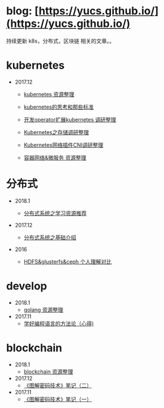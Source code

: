 

# blog: **[https://yucs.github.io/](https://yucs.github.io/)**


持续更新 k8s，分布式，区块链 相关的文章。。 


# kubernetes

- 2017.12
    - [kubernetes 资源整理](./kubernetes/2017-12-22-kubernetes_resource.md)
	
	- [kubernetes的思考和那些标准](./kubernetes/2017-12-25-kubernetes_interface.md)
	
	- [开发operator扩展kubernetes 调研整理](./kubernetes/2017-12-21-operator.md)
	
	- [Kubernetes之存储调研整理](./kubernetes/2017-12-14-kubernetes_volume.md)
	
	- [Kubernetes网络插件CNI调研整理](./kubernetes/2017-12-6-CNI.md)
   
    - [容器网络&微服务 资源整理](./prepost/docker&容器网络&微服务.md)

# 分布式
-  2018.1 
    - [分布式系统之学习资源推荐](./distribute_system/2018-1-4-分布式系统资源推荐.md)

-  2017.12
    - [分布式系统之基础介绍](./distribute_system/2017-12-9-分布式系统原理之基础介绍.md) 

- 2016
    - [HDFS&glusterfs&ceph 个人理解对比](./prepost/filesystem(ceph,glusterfs,hdfs).md)


# develop
- 2018.1
    - [golang 资源整理](./develop/2018-1-17-golang_resource.md)
-  2017.11
    - [学好编程语言的方法论（心得)](./develop/2017-11-22-languge.md)



# blockchain
- 2018.1
   - [blockchain 资源整理]()
-  2017.12
   - [《图解密码技术》笔记（二）](./blockchain/2017-12-1-cryptology2.md)
-  2017.11
   - [《图解密码技术》笔记（一）](./blockchain/2017-11-25-cryptology.md)



